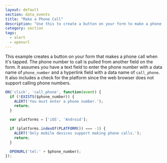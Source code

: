 ```yaml
---
layout: default
section: data_events
title: "Make a Phone Call"
description: "Use this to create a button on your form to make a phone call to a phone number entered in a text field"
category: section
tags:
  - alert
  - openurl
---
```


This example creates a button on your form that makes a phone call when it's tapped. The phone number to call is pulled from another field on the form. It assumes you have a text field to enter the phone number with a data name of `phone_number` and a hyperlink field with a data name of `call_phone`. It also includes a check for the platform since the web browser does not support calling phone numbers.

```js
ON('click', 'call_phone', function(event) {
  if (!EXISTS($phone_number)) {
    ALERT('You must enter a phone number.');
    return;
  }

  var platforms = ['iOS', 'Android'];

  if (platforms.indexOf(PLATFORM()) === -1) {
    ALERT('Only mobile devices support making phone calls.');
    return;
  }

  OPENURL('tel:' + $phone_number);
});
```

